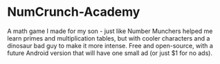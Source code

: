 # NumCrunch-Academy
A math game I made for my son - just like Number Munchers helped me learn primes and multiplication tables, but with cooler characters and a dinosaur bad guy to make it more intense. Free and open-source, with a future Android version that will have one small ad (or just $1 for no ads).
